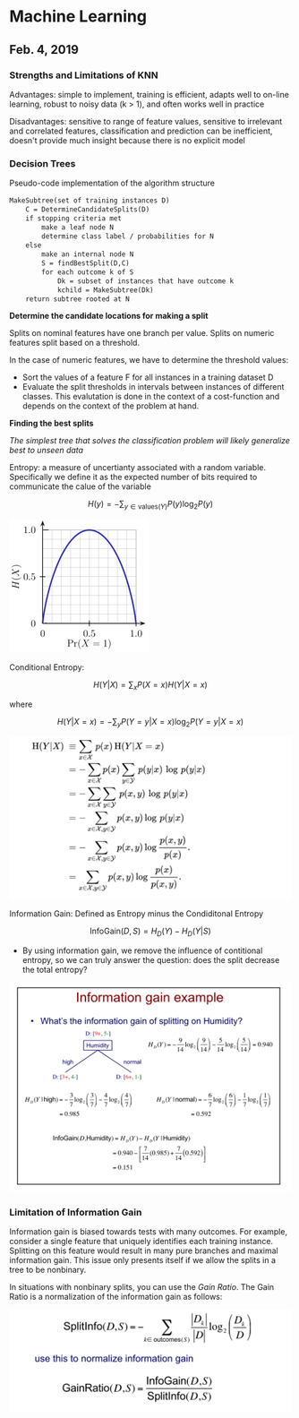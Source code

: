 # Machine Learning 

## Feb. 4, 2019

### Strengths and Limitations of KNN

Advantages: simple to implement, training is efficient, adapts well to on-line learning, robust to noisy data (k > 1), and often works well in practice

Disadvantages: sensitive to range of feature values, sensitive to irrelevant and correlated features, classification and prediction can be inefficient, doesn't provide much insight because there is no explicit model


### Decision Trees

Pseudo-code implementation of the algorithm structure

```
MakeSubtree(set of training instances D)
	C = DetermineCandidateSplits(D)
	if stopping criteria met
		make a leaf node N
		determine class label / probabilities for N
	else
		make an internal node N
		S = findBestSplit(D,C)
		for each outcome k of S
			Dk = subset of instances that have outcome k
			kchild = MakeSubtree(Dk)
	return subtree rooted at N
```

**Determine the candidate locations for making a split**

Splits on nominal features have one branch per value. Splits on numeric features split based on a threshold.

In the case of numeric features, we have to determine the threshold values:

- Sort the values of a feature F for all instances in a training dataset D
- Evaluate the split thresholds in intervals between instances of different classes. This evalutation is done in the context of a cost-function and depends on the context of the problem at hand.

**Finding the best splits**

_The simplest tree that solves the classification problem will likely generalize best to unseen data_

Entropy: a measure of uncertianty associated with a random variable. Specifically we define it as the expected number of bits required to communicate the calue of the variable

$$H(y) = -\sum_{y \in \textrm{values}(Y)} P(y)\log_2 P(y) $$

![](./images/entropy.png)

Conditional Entropy:

$$H(Y|X) = \sum_x P(X=x)H(Y|X=x)$$

where

$$H(Y|X=x) = -\sum_y P(Y=y | X=x) \log_2 P(Y=y | X=x)$$

![](./images/conditional_entropy.png)

Information Gain: Defined as Entropy minus the Condiditonal Entropy

$$\textrm{InfoGain}(D,S) = H_D(Y) - H_D(Y|S)$$

- By using information gain, we remove the influence of contitional entropy, so we can truly answer the question: does the split decrease the total entropy?

![](./images/info_gain.png)

### Limitation of Information Gain

Information gain is biased towards tests with many outcomes. For example, consider a single feature that uniquely identifies each training instance. Splitting on this feature would result in many pure branches and maximal information gain. This issue only presents itself if we allow the splits in a tree to be nonbinary.

In situations with nonbinary splits, you can use the _Gain Ratio_. The Gain Ratio is a normalization of the information gain as follows:

![](./images/gainratio.png)
